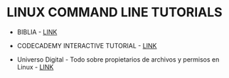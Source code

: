 # LINUX COMMAND LINE TUTORIALS

* BIBLIA - [LINK](http://ibiblio.org/pub/linux/docs/LuCaS/Manuales-LuCAS/LIPP/lipp-1.1-html-2/lipp.htm)

* CODECADEMY INTERACTIVE TUTORIAL - [LINK](https://www.codecademy.com/courses/learn-the-command-line/lessons/navigation/exercises/filesystem)

* Universo Digital - Todo sobre propietarios de archivos y permisos en Linux - [LINK](https://universo-digital.net/propietarios-archivos-permisos-en-linux/)
